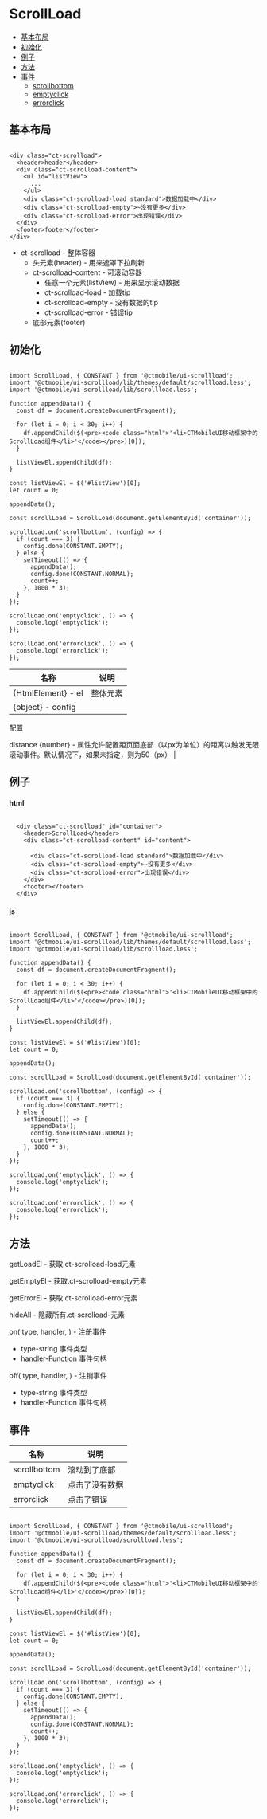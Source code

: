 # ScrollLoad

* [基本布局](#scrollload-layout)
* [初始化](#scrollload-initial)
* [例子](#scrollload-demo)
* [方法](#scrollload-methods)
* [事件](#scrollload-events)
  - [scrollbottom](#scrollload-events-scrollbottom)
  - [emptyclick](#scrollload-events-emptyclick)
  - [errorclick](#scrollload-events-errorclick)

## 基本布局

```

<div class="ct-scrolload">
  <header>header</header>
  <div class="ct-scrolload-content">
    <ul id="listView">
      ...
    </ul>
    <div class="ct-scrolload-load standard">数据加载中</div>
    <div class="ct-scrolload-empty">~没有更多</div>
    <div class="ct-scrolload-error">出现错误</div>
  </div>
  <footer>footer</footer>
</div>

```

* ct-scrolload - 整体容器
  - 头元素(header) - 用来遮罩下拉刷新
  - ct-scrolload-content - 可滚动容器
    + 任意一个元素(listView) - 用来显示滚动数据
    + ct-scrolload-load - 加载tip
    + ct-scrolload-empty - 没有数据的tip
    + ct-scrolload-error - 错误tip
  - 底部元素(footer)

## 初始化

```

import ScrollLoad, { CONSTANT } from '@ctmobile/ui-scrollload';
import '@ctmobile/ui-scrollload/lib/themes/default/scrollload.less';
import '@ctmobile/ui-scrollload/lib/scrollload.less';

function appendData() {
  const df = document.createDocumentFragment();

  for (let i = 0; i < 30; i++) {
    df.appendChild($(<pre><code class="html">'<li>CTMobileUI移动框架中的ScrollLoad组件</li>'</code></pre>)[0]);
  }

  listViewEl.appendChild(df);
}

const listViewEl = $('#listView')[0];
let count = 0;

appendData();

const scrollLoad = ScrollLoad(document.getElementById('container'));

scrollLoad.on('scrollbottom', (config) => {
  if (count === 3) {
    config.done(CONSTANT.EMPTY);
  } else {
    setTimeout(() => {
      appendData();
      config.done(CONSTANT.NORMAL);
      count++;
    }, 1000 * 3);
  }
});

scrollLoad.on('emptyclick', () => {
  console.log('emptyclick');
});

scrollLoad.on('errorclick', () => {
  console.log('errorclick');
});

```

|  名称 |  说明 |
| --- | --- |
| {HtmlElement} - el |  整体元素 |
| {object} - config |

配置

distance {number} - 属性允许配置距页面底部（以px为单位）的距离以触发无限滚动事件。默认情况下，如果未指定，则为50（px）  |

## 例子

#### html

```

  <div class="ct-scrolload" id="container">
    <header>ScrollLoad</header>
    <div class="ct-scrolload-content" id="content">

      <div class="ct-scrolload-load standard">数据加载中</div>
      <div class="ct-scrolload-empty">~没有更多</div>
      <div class="ct-scrolload-error">出现错误</div>
    </div>
    <footer></footer>
  </div>
```

#### js

```

import ScrollLoad, { CONSTANT } from '@ctmobile/ui-scrollload';
import '@ctmobile/ui-scrollload/lib/themes/default/scrollload.less';
import '@ctmobile/ui-scrollload/lib/scrollload.less';

function appendData() {
  const df = document.createDocumentFragment();

  for (let i = 0; i < 30; i++) {
    df.appendChild($(<pre><code class="html">'<li>CTMobileUI移动框架中的ScrollLoad组件</li>'</code></pre>)[0]);
  }

  listViewEl.appendChild(df);
}

const listViewEl = $('#listView')[0];
let count = 0;

appendData();

const scrollLoad = ScrollLoad(document.getElementById('container'));

scrollLoad.on('scrollbottom', (config) => {
  if (count === 3) {
    config.done(CONSTANT.EMPTY);
  } else {
    setTimeout(() => {
      appendData();
      config.done(CONSTANT.NORMAL);
      count++;
    }, 1000 * 3);
  }
});

scrollLoad.on('emptyclick', () => {
  console.log('emptyclick');
});

scrollLoad.on('errorclick', () => {
  console.log('errorclick');
});
```

## 方法

getLoadEl - 获取.ct-scrolload-load元素

getEmptyEl - 获取.ct-scrolload-empty元素

getErrorEl - 获取.ct-scrolload-error元素

hideAll - 隐藏所有.ct-scrolload-元素

on( type, handler, ) - 注册事件

* type-string 事件类型
* handler-Function 事件句柄

off( type, handler, ) - 注销事件

* type-string 事件类型
* handler-Function 事件句柄

## 事件

|  名称 |  说明 |
| --- | --- |
| scrollbottom |  滚动到了底部 |
| emptyclick |  点击了没有数据 |
| errorclick |  点击了错误 |

```

import ScrollLoad, { CONSTANT } from '@ctmobile/ui-scrollload';
import '@ctmobile/ui-scrollload/themes/default/scrollload.less';
import '@ctmobile/ui-scrollload/scrollload.less';

function appendData() {
  const df = document.createDocumentFragment();

  for (let i = 0; i < 30; i++) {
    df.appendChild($(<pre><code class="html">'<li>CTMobileUI移动框架中的ScrollLoad组件</li>'</code></pre>)[0]);
  }

  listViewEl.appendChild(df);
}

const listViewEl = $('#listView')[0];
let count = 0;

appendData();

const scrollLoad = ScrollLoad(document.getElementById('container'));

scrollLoad.on('scrollbottom', (config) => {
  if (count === 3) {
    config.done(CONSTANT.EMPTY);
  } else {
    setTimeout(() => {
      appendData();
      config.done(CONSTANT.NORMAL);
      count++;
    }, 1000 * 3);
  }
});

scrollLoad.on('emptyclick', () => {
  console.log('emptyclick');
});

scrollLoad.on('errorclick', () => {
  console.log('errorclick');
});

```
